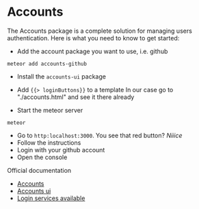 # Accounts

The Accounts package is a complete solution for managing users authentication. Here is what you need to know to get started:

- Add the account package you want to use, i.e. github

```
meteor add accounts-github
```

- Install the `accounts-ui` package
- Add `{{> loginButtons}}` to a template
 In our case go to "./accounts.html" and see it there already

- Start the meteor server
```
meteor
```

- Go to `http:localhost:3000`. You see that red button? *Niiice*
- Follow the instructions
- Login with your github account
- Open the console

Official documentation
 - [Accounts](
     http://docs.meteor.com/#/full/accounts_api
   )
 - [Accounts ui](
     http:docs.meteor.com/#/full/accountsui
   )
 - [Login services available](
     http:docs.meteor.com/#/full/meteor_loginwithexternalservice
   )
